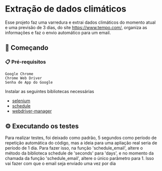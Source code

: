 # Extração de dados climáticos

Esse projeto faz uma varredura e extrai dados climáticos do momento atual e uma previsão de 3 dias, do site https://www.tempo.com/, organiza as informações e faz o envio automático para um email.

## 🚀 Começando
### 📋 Pré-requisitos

```
Google Chrome
Chrome Web Driver
Senha de App do Google
```

Instalar as seguintes bibliotecas necessárias

* [selenium]('https://www.selenium.dev/')
* [schedule]('https://schedule.readthedocs.io/en/stable/)
* [webdriver-manager]('https://pypi.org/project/webdriver-manager/')


## ⚙️ Executando os testes

Para realizar testes, foi deixado como padrão, 5 segundos como período de repetição automática do código, mas a ideia para uma apliação real seria de período de 1 dia.
Para fazer isso, na função 'schedule_email', altere o método da biblioteca schedule de 'seconds' para 'days', e no momento da chamada da função 'schedule_email', altere o único parâmetro para 1. Isso vai fazer com que o email seja enviado uma vez por dia
